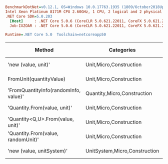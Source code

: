 ``` ini

BenchmarkDotNet=v0.12.1, OS=Windows 10.0.17763.1935 (1809/October2018Update/Redstone5)
Intel Xeon Platinum 8171M CPU 2.60GHz, 1 CPU, 2 logical and 2 physical cores
.NET Core SDK=5.0.203
  [Host]     : .NET Core 5.0.6 (CoreCLR 5.0.621.22011, CoreFX 5.0.621.22011), X64 RyuJIT
  Job-IXZOAR : .NET Core 5.0.6 (CoreCLR 5.0.621.22011, CoreFX 5.0.621.22011), X64 RyuJIT

Runtime=.NET Core 5.0  Toolchain=netcoreapp50  

```
|                                Method |                    Categories |      Mean |    Error |   StdDev |   StdErr |       Min |       Max |    Median | Ratio | MannWhitney(5%) | RatioSD |  Gen 0 | Gen 1 | Gen 2 | Allocated |
|-------------------------------------- |------------------------------ |----------:|---------:|---------:|---------:|----------:|----------:|----------:|------:|---------------- |--------:|-------:|------:|------:|----------:|
|                   &#39;new (value, unit)&#39; |       Unit,Micro,Construction |  14.47 ns | 0.277 ns | 0.285 ns | 0.069 ns |  14.06 ns |  15.03 ns |  14.44 ns |  1.00 |            Base |    0.00 |      - |     - |     - |         - |
|               FromUnit(quantityValue) |       Unit,Micro,Construction |  30.35 ns | 0.551 ns | 0.516 ns | 0.133 ns |  29.56 ns |  31.43 ns |  30.43 ns |  2.10 |          Slower |    0.05 |      - |     - |     - |         - |
| &#39;FromQuantityInfo(randomInfo, value)&#39; |   Quantity,Micro,Construction |  62.26 ns | 1.188 ns | 1.166 ns | 0.292 ns |  60.06 ns |  64.30 ns |  62.44 ns |  4.31 |          Slower |    0.12 | 0.0017 |     - |     - |      32 B |
|          &#39;Quantity.From(value, unit)&#39; |       Unit,Micro,Construction |  79.04 ns | 1.138 ns | 0.951 ns | 0.264 ns |  77.20 ns |  80.51 ns |  79.19 ns |  5.48 |          Slower |    0.12 | 0.0017 |     - |     - |      32 B |
|     &#39;Quantity&lt;Q,U&gt;.From(value, unit)&#39; |       Unit,Micro,Construction |  85.73 ns | 1.670 ns | 2.113 ns | 0.441 ns |  83.39 ns |  90.53 ns |  85.21 ns |  5.94 |          Slower |    0.21 | 0.0029 |     - |     - |      56 B |
|    &#39;Quantity.From(value, randomUnit)&#39; |       Unit,Micro,Construction | 104.69 ns | 2.065 ns | 1.932 ns | 0.499 ns | 101.37 ns | 106.97 ns | 104.81 ns |  7.24 |          Slower |    0.18 | 0.0017 |     - |     - |      32 B |
|             &#39;new (value, unitSystem)&#39; | UnitSystem,Micro,Construction | 371.48 ns | 4.999 ns | 4.431 ns | 1.184 ns | 359.58 ns | 378.69 ns | 372.50 ns | 25.69 |          Slower |    0.58 | 0.0102 |     - |     - |     192 B |

